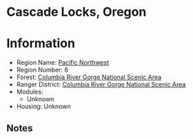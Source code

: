 
Cascade Locks, Oregon
=====================
  
# Information  
* Region Name: [Pacific Northwest]()  
* Region Number: 6  
* Forest: [Columbia River Gorge National Scenic Area](http://www.fs.usda.gov/crgnsa)  
* Ranger District: [Columbia River Gorge National Scenic Area]()  
* Modules:  
  - Unknown  
* Housing: Unknown  
  
## Notes

